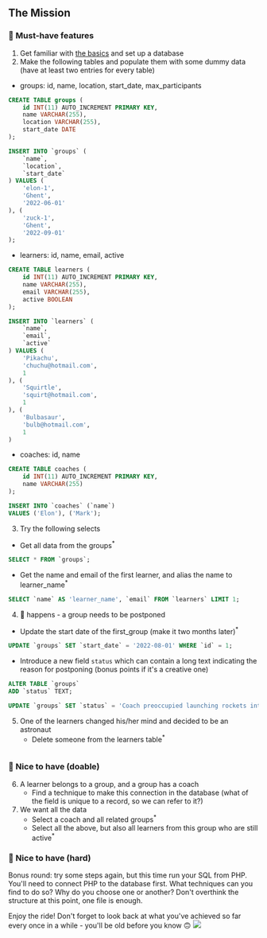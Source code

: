 ## The Mission

### 🌱 Must-have features

1. Get familiar with [the basics](./SQL-basics.md) and set up a database
2. Make the following tables and populate them with some dummy data (have at least two entries for every table)
    

- groups: id, name, location, start_date, max_participants
```sql
CREATE TABLE groups (
    id INT(11) AUTO_INCREMENT PRIMARY KEY,
    name VARCHAR(255),
    location VARCHAR(255),
    start_date DATE
);

INSERT INTO `groups` (
    `name`,
    `location`,
    `start_date`
) VALUES (
    'elon-1',
    'Ghent',
    '2022-06-01'
), (
    'zuck-1',
    'Ghent',
    '2022-09-01'
);
```

- learners: id, name, email, active
```sql
CREATE TABLE learners (
    id INT(11) AUTO_INCREMENT PRIMARY KEY,
    name VARCHAR(255),
    email VARCHAR(255),
    active BOOLEAN
);

INSERT INTO `learners` (
    `name`,
    `email`,
    `active`
) VALUES (
    'Pikachu',
    'chuchu@hotmail.com',
    1
), (
    'Squirtle',
    'squirt@hotmail.com',
    1
), (
    'Bulbasaur',
    'bulb@hotmail.com',
    1
)
```

- coaches: id, name
```sql
CREATE TABLE coaches (
    id INT(11) AUTO_INCREMENT PRIMARY KEY,
    name VARCHAR(255)
);

INSERT INTO `coaches` (`name`)
VALUES ('Elon'), ('Mark');
```

3. Try the following selects

- Get all data from the groups<sup>\*</sup>
```sql
SELECT * FROM `groups`;
```

- Get the name and email of the first learner, and alias the name to learner_name<sup>\*</sup>
```sql
SELECT `name` AS 'learner_name', `email` FROM `learners` LIMIT 1;
```

4. 💩 happens - a group needs to be postponed
- Update the start date of the first_group (make it two months later)<sup>\*</sup>
```sql
UPDATE `groups` SET `start_date` = '2022-08-01' WHERE `id` = 1;
```

- Introduce a new field `status` which can contain a long text indicating the reason for postponing (bonus points if it's a creative one)
```sql
ALTER TABLE `groups`
ADD `status` TEXT;

UPDATE `groups` SET `status` = 'Coach preoccupied launching rockets into space' WHERE `id` = 1;
```

5. One of the learners changed his/her mind and decided to be an astronaut
    - Delete someone from the learners table<sup>\*</sup>
```sql
```

### 🌼 Nice to have (doable)

6. A learner belongs to a group, and a group has a coach
    - Find a technique to make this connection in the database (what of the field is unique to a record, so we can refer to it?)
7. We want all the data
    - Select a coach and all related groups<sup>\*</sup>
    - Select all the above, but also all learners from this group who are still active<sup>\*</sup>

### 🌳 Nice to have (hard)

Bonus round: try some steps again, but this time run your SQL from PHP.
You'll need to connect PHP to the database first. What techniques can you find to do so? Why do you choose one or another? Don't overthink the structure at this point, one file is enough.

Enjoy the ride! Don't forget to look back at what you've achieved so far every once in a while - you'll be old before you know 🙃
![](https://media.giphy.com/media/2nJgpMuR2fVn2/giphy.gif)